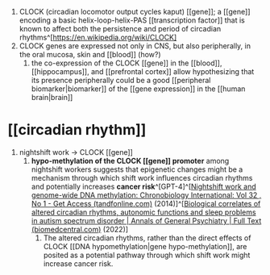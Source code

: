 1. CLOCK (circadian locomotor output cycles kaput) [[gene]]; a [[gene]] encoding a basic helix-loop-helix-PAS [[transcription factor]] that is known to affect both the persistence and period of circadian rhythms^[https://en.wikipedia.org/wiki/CLOCK]
2. CLOCK genes are expressed not only in CNS, but also peripherally, in the oral mucosa, skin and [[blood]] (how?)
	1. the co-expression of the CLOCK [[gene]] in the [[blood]], [[hippocampus]], and [[prefrontal cortex]] allow hypothesizing that its presence peripherally could be a good [[peripheral biomarker|biomarker]] of the [[gene expression]] in the [[human brain|brain]]

# [[circadian rhythm]]
1. nightshift work → CLOCK [[gene]]
	1. **hypo-methylation of the CLOCK [[gene]] promoter** among nightshift workers suggests that epigenetic changes might be a mechanism through which shift work influences circadian rhythms and potentially increases **cancer risk**^[GPT-4]^[[Nightshift work and genome-wide DNA methylation: Chronobiology International: Vol 32 , No 1 - Get Access (tandfonline.com)](https://www.tandfonline.com/doi/full/10.3109/07420528.2014.956362) (2014)]^[[Biological correlates of altered circadian rhythms, autonomic functions and sleep problems in autism spectrum disorder | Annals of General Psychiatry | Full Text (biomedcentral.com)](https://annals-general-psychiatry.biomedcentral.com/articles/10.1186/s12991-022-00390-6) (2022)]
		1. The altered circadian rhythms, rather than the direct effects of CLOCK [[DNA hypomethylation|gene hypo-methylation]], are posited as a potential pathway through which shift work might increase cancer risk.